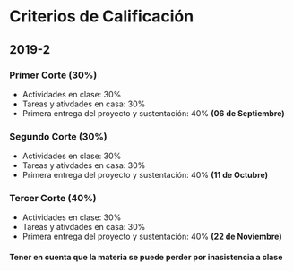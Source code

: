 # Criterios de Calificación
## 2019-2

### Primer Corte (30%)
+ Actividades en clase: 30%
+ Tareas y ativdades en casa: 30%
+ Primera entrega del proyecto y sustentación: 40% **(06 de Septiembre)**

### Segundo Corte (30%)
+ Actividades en clase: 30%
+ Tareas y ativdades en casa: 30%
+ Primera entrega del proyecto y sustentación: 40% **(11 de Octubre)**


### Tercer Corte (40%)
+ Actividades en clase: 30%
+ Tareas y ativdades en casa: 30%
+ Primera entrega del proyecto y sustentación: 40% **(22 de Noviembre)**

#### Tener en cuenta que la materia se puede perder por inasistencia a clase
